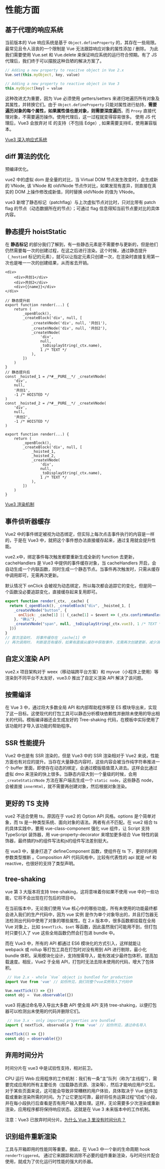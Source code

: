 # 性能方面

## 基于代理的响应系统

当前版本的 Vue 响应系统是基于 `Object.defineProperty` 的，其存在一些局限。最常见且令人沮丧的一个限制是 Vue 无法跟踪响应对象的属性添加 / 删除。
为此我们需要使用 Vue.set 和 Vue.delete 来保证响应系统的运行符合预期。有了 JS 代理后，我们终于可以摆脱这种丑陋的解决方案了。

```javascript
// Adding a new property to reacitve object in Vue 2.x
Vue.set(this.myObject, key, value)

// Adding a new property to reactive object in Vue 3
this.myObject[key] = value
```

这种改进尤为重要，因为 Vue 必须使用 getters/setters 来递归地遍历所有对象及其属性，并转换它们。由于 `Object.defineProperty` 只能对属性进行劫持，**需要遍历对象的每个属性，如果属性值也是对象，则需要深度遍历**。而  `Proxy` 直接代理对象，不需要遍历操作。使用代理后，这一过程就变得容易很多。
使用 JS 代理后，Vue3 会放弃对 IE 的支持（不包括 Edge）, 如果需要支持IE，使用兼容版本。

[Vue3 深入响应式系统](https://cn.vuejs.org/guide/extras/reactivity-in-depth.html)

## diff 算法的优化

预编译优化。

vue2 中的虚拟 dom 是全量的对比，当 Virtual DOM 节点发生改变时，会生成新的 VNode, 该 VNode 和 oldVNode 节点作对比，如果发现有差异，则直接在真实的 DOM 上操作修改成新值，同时替换 oldVNode 的值为 VNode。

vue3 新增了静态标记（patchflag）与上次虚拟节点对比时，只对比带有 patch flag 的节点（动态数据所在的节点）；可通过 flag 信息得知当前节点要对比的具体内容。

## 静态提升 hoistStatic

在 **静态标记** 的部分我们了解到，有一些静态元素是不需要参与更新的，但是他们仍然需要每一次的创建过程，在这之后进行渲染。这个时候，通过静态提升（`_hostied` 标记的元素），就可以让指定元素只创建一次，在渲染时直接复用第一次也是唯一一次的创建结果，从而省去开销。

```vue
<div>
    <div>共创1</div>
    <div>共创2</div>
    <div>{{name}}</div>
</div>

// 静态提升前
export function render(...) {
    return (
        _openBlock(),
        _createBlock('div', null, [
            _createVNode('div', null, '共创1'),
            _createVNode('div', null, '共创2'),
            _createVNode(
                'div',
                null,
                _toDisplayString(_ctx.name),
                1 /* TEXT */
            ),
        ])
    )
}
// 静态提升后
const _hoisted_1 = /*#__PURE__*/ _createVNode(
    'div',
    null,
    '共创1',
    -1 /* HOISTED */
)
const _hoisted_2 = /*#__PURE__*/ _createVNode(
    'div',
    null,
    '共创2',
    -1 /* HOISTED */
)

export function render(...) {
    return (
        _openBlock(),
        _createBlock('div', null, [
            _hoisted_1,
            _hoisted_2,
            _createVNode(
                'div',
                null,
                _toDisplayString(_ctx.name),
                1 /* TEXT */
            ),
        ])
    )
}
```

[Vue3 渲染机制](https://cn.vuejs.org/guide/extras/rendering-mechanism.html)

## 事件侦听器缓存

Vue2 中的事件绑定被视为动态绑定，但实际上每次点击事件执行的内容是一样的，于是在 Vue3 中，就把这个事件想办法直接缓存起来，通过复用就会提升性能。

vue2.x中，绑定事件每次触发都要重新生成全新的 function 去更新，cacheHandlers 是 Vue3 中提供的事件缓存对象，当 cacheHandlers 开启，会自动生成一个内联函数，同时生成一个静态节点。当事件再次触发时，只需从缓存中调用即可，无需再次更新。

默认情况下 onClick 会被视为动态绑定，所以每次都会追踪它的变化，但是同一个函数没必要追踪变化，直接缓存起来复用即可。

```js
export function render(_ctx, _cache) {
  return (_openBlock(), _createBlock("div", _hoisted_1, [
    _createVNode("button", {
      onClick: _cache[1] || (_cache[1] = $event => (_ctx.confirmHandler($event)))
    }, "确认"),
    _createVNode("span", null, _toDisplayString(_ctx.vue3), 1 /* TEXT */)
  ]))
}
// 首次渲染时， 将事件缓存在 _cache[1] 中
// 再次调用时， 判断是否有缓存，如果有直接从缓存中获取事件，无需再次创建更新，减少消耗 
```

## 自定义渲染 API

vue2.x 项目架构对于 weex（移动端跨平台方案）和 myvue（小程序上使用）等渲染到不同平台不太友好，vue3.0 推出了自定义渲染 API 解决了该问题。

## 按需编译

在 Vue 3 中，通过将大多数全局 API 和内部帮助程序移至 ES 模块导出来，实现了这一目标。这使现代的打包工具可以静态分析模块依赖性并删除未使用的导出相关的代码。模板编译器还会生成友好的 Tree-shaking 代码，在模板中实际使用了该功能时才导入该功能的帮助程序。

## SSR 性能提升

Vue2 中也是有 SSR 渲染的，但是 Vue3 中的 SSR 渲染相对于 Vue2 来说，性能方面也有对应的提升。当存在大量静态内容时，这些内容会被当作纯字符串推进一个 buffer 里面，即使存在动态的绑定，会通过模版插值潜入进去。这样会比通过虚拟 dmo 来渲染的快上很多。当静态内容大到一个量级的时候，会用 `_createStaticVNode` 方法在客户端去生成一个 `static node`，这些静态 node，会被直接 `innerHtml`，就不需要再创建对象，然后根据对象渲染。

## 更好的 TS 支持

vue2 不适合使用 ts，原因在于 vue2 的 Option API 风格。options 是个简单对象，而 ts 是一种类型系统、面向对象的语法。两者有点不匹配。在 vue2 结合 ts 的具体实践中，要用 vue-class-component 强化 vue 组件，让 Script 支持 TypeScript 装饰器，用 vue-property-decorator 来增加更多结合 Vue 特性的装饰器，最终搞的ts的组件写法和js的组件写法差别挺大。

在 vue3 中，量身打造了 defineComponent 函数，使组件在 ts 下，更好的利用参数类型推断 。Composition API 代码风格中，比较有代表性的 api 就是 ref 和 reactive，也很好的支持了类型声明。

## tree-shaking

vue 第 3 大版本将支持 tree-shaking，这将意味着你如果不使用 vue 中的一些功能，它将不会出现在打包后的项目中。

在当前版本中，无论我们使用 Vue 核心中的哪些功能，所有未使用的功能最终都会进入我们的生产代码中，因为 vue 实例
是作为单个对象导出的，并且打包器无法检测出代码中使用了对象的哪些属性。在 2.x 版本中，很多函数都挂载在全局 Vue 对象上，比如 `$nextTick`、`$set` 等函数，因此虽然我们可能用不到，但打包时只要引入了 vue 这些全局函数仍然会打包进 bundle 中。

而在 Vue3 中，所有的 API 都通过 ES6 模块化的方式引入，这样就能让 webpack 或 rollup 等打包工具在打包时对没有用到 API 进行剔除，最小化 bundle 体积。采用模块化设计，支持按需导入，能有效减少最终包体积，提高加载速度。相反，Vue2 于全局 API，打包时无法去除未使用的代码，增大了包体积。

```javascript
 // Vue 2.x - whole `Vue` object is bundled for production
import Vue from 'vue' // 如你所见，我们将整个vue实例导入了代码中

Vue.nextTick(() => {})
const obj =  Vue.observable({})
```

vue3 将通过命名导入导出大多数 API 使全局 API 支持 tree-shaking，以便打包器可以检测出未使用的代码并删除它们。

```javascript
 // Vue 3.x - only imported properties are bundled
import { nextTick, observable } from 'vue' // 如你所见，通过命名导入

nextTick(() => {})
const obj = observable({})
```

## 弃用时间分片

时间分片在 vue3 中是试验性支持，相对前卫。

CPU 运行 Web 应用程序的工作机制：我们有一条“主”队列（称为“主线程”），需要完成应用的所有主要任务（加载静态资源、渲染等），然后才能响应用户交互。对于某些页面来说，这可能会导致非常糟糕的用户体验，具体取决于 Vue 组件加载或重新渲染所需的时间。为了让它更加可靠，最好将任务运算过程“切成”小段，并在每小段执行后查看是否有用户输入要处理。这样，无论需要多少次渲染或重新渲染，应用程序都将保持响应状态。这就是在 Vue 3 未来版本中的工作机制。

注意：Vue3 已放弃时间分片。[为什么 Vue 3 里没有时间分片？](https://mp.weixin.qq.com/s/wclLaG4dTjlWjqvmiMMEXg)
## 识别组件重新渲染

工具与开箱即用的性能同等重要。据此，在 Vue3 中一个新的生命周期 hook `renderTriggered`。
通过它来跟踪和消除不必要的组件重新渲染，与时间分片配合使用，就成为了优化运行时性能的强大的杀器。
